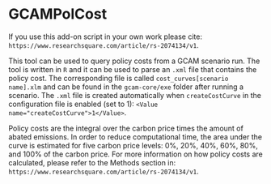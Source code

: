 # GCAMPolCost
If you use this add-on script in your own work please cite: `https://www.researchsquare.com/article/rs-2074134/v1`.

This tool can be used to query policy costs from a GCAM scenario run. The tool is written in `R` and it can be used to parse an `.xml` file that contains the policy cost. The corresponding file is called `cost_curves[scenario name].xlm` and can be found in the `gcam-core/exe` folder after running a scenario. The `.xml` file is created automatically when `createCostCurve` in the configuration file is enabled (set to 1): `<Value name="createCostCurve">1</Value>`. 

Policy costs are the integral over the carbon price times the amount of abated emissions. In order to reduce computational time, the area under the curve is estimated for five carbon price levels: 0%, 20%, 40%, 60%, 80%, and 100% of the carbon price. For more information on how policy costs are calculated, please refer to the Methods section in: `https://www.researchsquare.com/article/rs-2074134/v1`.


